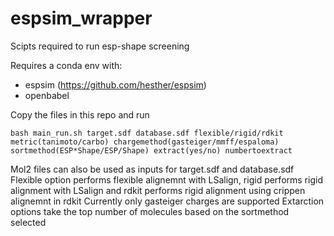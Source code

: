 # espsim_wrapper
Scipts required to run esp-shape screening

Requires a conda env with:
- espsim (https://github.com/hesther/espsim)
- openbabel

Copy the files in this repo and run 

`bash main_run.sh target.sdf database.sdf flexible/rigid/rdkit metric(tanimoto/carbo) chargemethod(gasteiger/mmff/espaloma) sortmethod(ESP*Shape/ESP/Shape) extract(yes/no) numbertoextract`

Mol2 files can also be used as inputs for target.sdf and database.sdf
Flexible option performs flexible alignemnt with LSalign, rigid performs rigid alignment with LSalign and rdkit performs rigid alignment using crippen alignemnt in rdkit
Currently only gasteiger charges are supported
Extarction options take the top number of molecules based on the sortmethod selected
